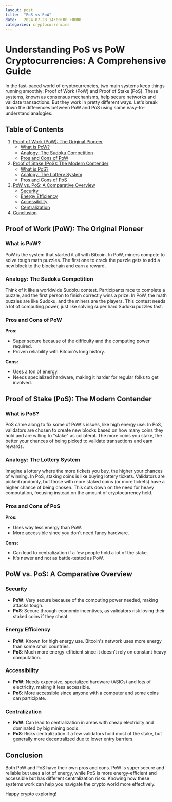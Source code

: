 ```yaml
---
layout: post
title:  "PoS vs PoW"
date:   2024-07-28 14:00:00 +0000
categories: cryptocurrencies
---
```


# Understanding PoS vs PoW Cryptocurrencies: A Comprehensive Guide

In the fast-paced world of cryptocurrencies, two main systems keep things running smoothly: Proof of Work (PoW) and Proof of Stake (PoS). These systems, known as consensus mechanisms, help secure networks and validate transactions. But they work in pretty different ways. Let's break down the differences between PoW and PoS using some easy-to-understand analogies.

## Table of Contents
1. [Proof of Work (PoW): The Original Pioneer](#proof-of-work-pow-the-original-pioneer)
    - [What is PoW?](#what-is-pow)
    - [Analogy: The Sudoku Competition](#analogy-the-sudoku-competition)
    - [Pros and Cons of PoW](#pros-and-cons-of-pow)
2. [Proof of Stake (PoS): The Modern Contender](#proof-of-stake-pos-the-modern-contender)
    - [What is PoS?](#what-is-pos)
    - [Analogy: The Lottery System](#analogy-the-lottery-system)
    - [Pros and Cons of PoS](#pros-and-cons-of-pos)
3. [PoW vs. PoS: A Comparative Overview](#pow-vs-pos-a-comparative-overview)
    - [Security](#security)
    - [Energy Efficiency](#energy-efficiency)
    - [Accessibility](#accessibility)
    - [Centralization](#centralization)
4. [Conclusion](#conclusion)

## Proof of Work (PoW): The Original Pioneer

### What is PoW?

PoW is the system that started it all with Bitcoin. In PoW, miners compete to solve tough math puzzles. The first one to crack the puzzle gets to add a new block to the blockchain and earn a reward.

### Analogy: The Sudoku Competition

Think of it like a worldwide Sudoku contest. Participants race to complete a puzzle, and the first person to finish correctly wins a prize. In PoW, the math puzzles are like Sudoku, and the miners are the players. This contest needs a lot of computing power, just like solving super hard Sudoku puzzles fast.

### Pros and Cons of PoW

**Pros:**
- Super secure because of the difficulty and the computing power required.
- Proven reliability with Bitcoin's long history.

**Cons:**
- Uses a ton of energy.
- Needs specialized hardware, making it harder for regular folks to get involved.

## Proof of Stake (PoS): The Modern Contender

### What is PoS?

PoS came along to fix some of PoW's issues, like high energy use. In PoS, validators are chosen to create new blocks based on how many coins they hold and are willing to "stake" as collateral. The more coins you stake, the better your chances of being picked to validate transactions and earn rewards.

### Analogy: The Lottery System

Imagine a lottery where the more tickets you buy, the higher your chances of winning. In PoS, staking coins is like buying lottery tickets. Validators are picked randomly, but those with more staked coins (or more tickets) have a higher chance of being chosen. This cuts down on the need for heavy computation, focusing instead on the amount of cryptocurrency held.

### Pros and Cons of PoS

**Pros:**
- Uses way less energy than PoW.
- More accessible since you don't need fancy hardware.

**Cons:**
- Can lead to centralization if a few people hold a lot of the stake.
- It's newer and not as battle-tested as PoW.

## PoW vs. PoS: A Comparative Overview

### Security

- **PoW**: Very secure because of the computing power needed, making attacks tough.
- **PoS**: Secure through economic incentives, as validators risk losing their staked coins if they cheat.

### Energy Efficiency

- **PoW**: Known for high energy use. Bitcoin's network uses more energy than some small countries.
- **PoS**: Much more energy-efficient since it doesn’t rely on constant heavy computation.

### Accessibility

- **PoW**: Needs expensive, specialized hardware (ASICs) and lots of electricity, making it less accessible.
- **PoS**: More accessible since anyone with a computer and some coins can participate.

### Centralization

- **PoW**: Can lead to centralization in areas with cheap electricity and dominated by big mining pools.
- **PoS**: Risks centralization if a few validators hold most of the stake, but generally more decentralized due to lower entry barriers.

## Conclusion

Both PoW and PoS have their own pros and cons. PoW is super secure and reliable but uses a lot of energy, while PoS is more energy-efficient and accessible but has different centralization risks. Knowing how these systems work can help you navigate the crypto world more effectively.

Happy crypto exploring!
